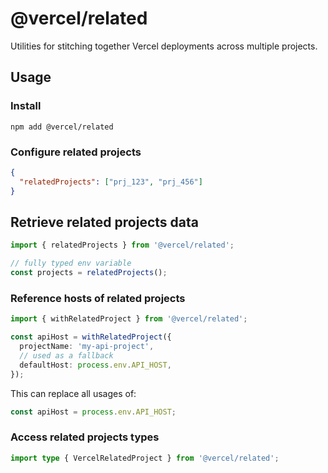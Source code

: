 # @vercel/related

Utilities for stitching together Vercel deployments across multiple projects.

## Usage

### Install

`npm add @vercel/related`

### Configure related projects

```json filename=vercel.json
{
  "relatedProjects": ["prj_123", "prj_456"]
}
```

## Retrieve related projects data

```ts
import { relatedProjects } from '@vercel/related';

// fully typed env variable
const projects = relatedProjects();
```

### Reference hosts of related projects

```ts
import { withRelatedProject } from '@vercel/related';

const apiHost = withRelatedProject({
  projectName: 'my-api-project',
  // used as a fallback
  defaultHost: process.env.API_HOST,
});
```

This can replace all usages of:

```ts
const apiHost = process.env.API_HOST;
```

### Access related projects types

```ts
import type { VercelRelatedProject } from '@vercel/related';
```
